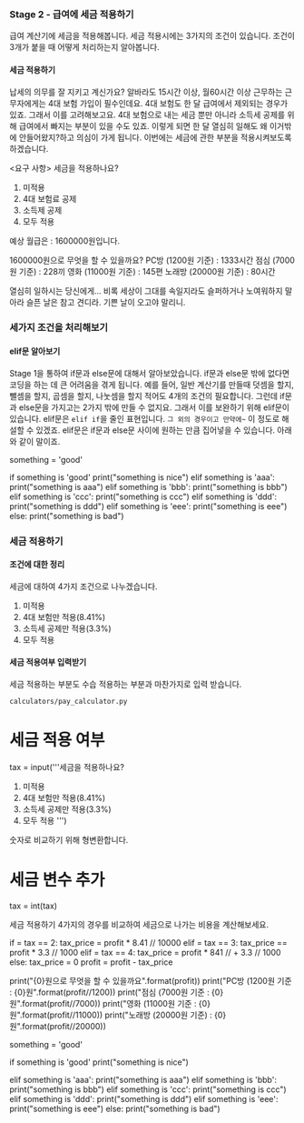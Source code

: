 ### Stage 2 - 급여에 세금 적용하기

급여 계산기에 세금을 적용해봅니다. 세금 적용시에는 3가지의 조건이 있습니다.
조건이 3개가 붙을 때 어떻게 처리하는지 알아봅니다.

#### 세금 적용하기

납세의 의무를 잘 지키고 계신가요? 알바라도 15시간 이상, 월60시간 이상 근무하는 근무자에게는
4대 보험 가입이 필수인데요. 4대 보험도 한 달 급여에서 제외되는 경우가 있죠. 그래서 이를
고려해보고요. 4대 보험으로 내는 세금 뿐만 아니라 소득세 공제를 위해 급여에서 빠지는 부분이
있을 수도 있죠. 이렇게 되면 한 달 열심히 일해도 왜 이거밖에 안들어왔지?하고 의심이 가게 됩니다.
이번에는 세금에 관한 부분을 적용시켜보도록 하겠습니다.

<요구 사항>
세금을 적용하나요?
1. 미적용
2. 4대 보험료 공제
3. 소득제 공제
4. 모두 적용

예상 월급은 : 1600000원입니다.

1600000원으로 무엇을 할 수 있을까요?
PC방 (1200원 기준) : 1333시간
점심 (7000원 기준) : 228끼
영화 (11000원 기준) : 145편
노래방 (20000원 기준) : 80시간

열심히 일하시는 당신에게...
비록 세상이 그대를 속일지라도
슬퍼하거나 노여워하지 말아라
슬픈 날은 참고 견디라.
기쁜 날이 오고야 말리니.

### 세가지 조건을 처리해보기
#### elif문 알아보기
Stage 1을 통하여 if문과 else문에 대해서 알아보았습니다. if문과 else문 밖에 없다면 코딩을 하는 데 큰 어려움을 겪게 됩니다. 예를 들어, 일반 계산기를 만들때 덧셈을 할지, 뺄셈을 할지, 곱셈을 할지, 나눗셈을 할지 적어도 4개의 조건의 필요합니다. 그런데 if문과 else문을 가지고는 2가지 밖에 만들 수 없지요. 그래서 이를 보완하기 위해 elif문이 있습니다. elif문은 `elif if`을 줄인 표현입니다. `그 외의 경우이고 만약에~` 이 정도로 해설할 수 있겠죠. elif문은 if문과 else문 사이에 원하는 만큼 집어넣을 수 있습니다. 아래와 같이 말이죠.

something = 'good'

if something is 'good'
print("something is nice")
elif something is 'aaa':
print("something is aaa")
elif something is 'bbb':
print("something is bbb")
elif something is 'ccc':
print("something is ccc")
elif something is 'ddd':
print("something is ddd")
elif something is 'eee':
print("something is eee")
else:
print("something is bad")

### 세금 적용하기

#### 조건에 대한 정리

세금에 대하여 4가지 조건으로 나누겠습니다.

1. 미적용
2. 4대 보험만 적용(8.41%)
3. 소득세 공제만 적용(3.3%)
4. 모두 적용

#### 세금 적용여부 입력받기

세금 적용하는 부분도 수습 적용하는 부분과 마찬가지로 입력 받습니다.

`calculators/pay_calculator.py`

# 세금 적용 여부
tax = input('''세금을 적용하나요?
1. 미적용
2. 4대 보험만 적용(8.41%)
3. 소득세 공제만 적용(3.3%)
4. 모두 적용
''')

숫자로 비교하기 위해 형변환합니다.

# 세금 변수 추가
tax = int(tax)

세금 적용하기
4가지의 경우를 비교하여 세금으로 나가는 비용을 계산해보세요.


if = tax == 2:
tax_price = profit * 8.41 // 10000
elif = tax == 3:
tax_price == profit * 3.3 // 1000
elif = tax == 4:
tax_price = profit * 841 // +  3.3 // 1000
else:
tax_price = 0
profit = profit - tax_price

print("{0}원으로 무엇을 할 수 있을까요".format(profit))
print("PC방 (1200원 기준 : {0}원".format(profit//1200))
print("점심 (7000원 기준 : {0}원".format(profit//7000))
print("영화 (11000원 기준 : {0}원".format(profit//11000))
print("노래방 (20000원 기준) : {0}원".format(profit//20000))




something = 'good'

if something is 'good'
print("something is nice")





elif something is 'aaa':
print("something is aaa")
elif something is 'bbb':
print("something is bbb")
elif something is 'ccc':
print("something is ccc")
elif something is 'ddd':
print("something is ddd")
elif something is 'eee':
print("something is eee")
else:
print("something is bad")
